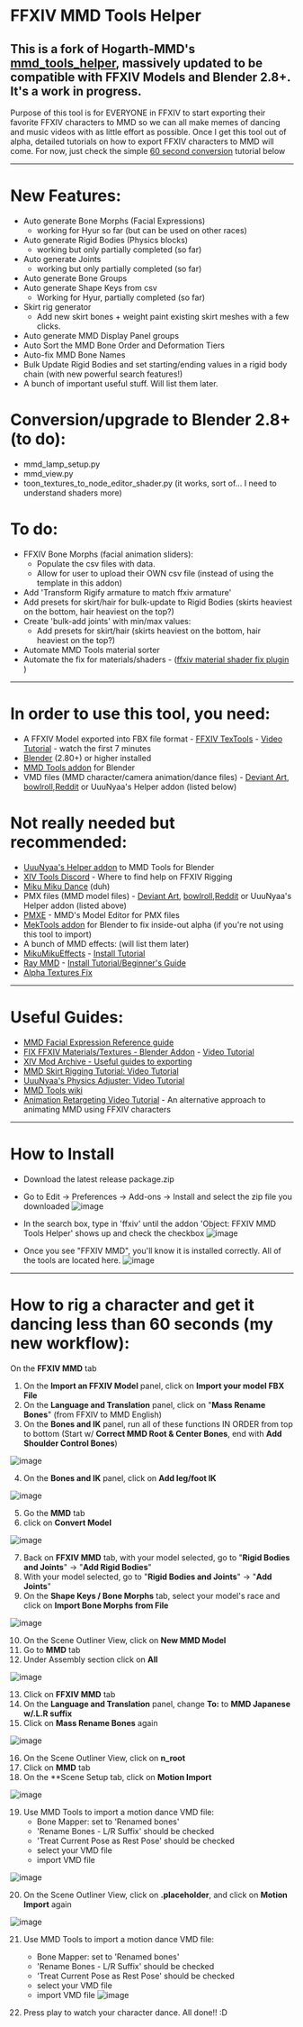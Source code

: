 # FFXIV MMD Tools Helper
## This is a fork of Hogarth-MMD's [mmd_tools_helper](https://github.com/Hogarth-MMD/mmd_tools_helper), massively updated to be compatible with FFXIV Models and Blender 2.8+. It's a work in progress.

Purpose of this tool is for EVERYONE in FFXIV to start exporting their favorite FFXIV characters to MMD so we can all make memes of dancing and music videos with as little effort as possible. Once I get this tool out of alpha, detailed tutorials on how to export FFXIV characters to MMD will come. For now, just check the simple [60 second conversion](https://github.com/wikid24/ffxiv_mmd_tools_helper/blob/master/README.md#how-to-rig-a-character-and-get-it-dancing-less-than-60-seconds-my-new-workflow) tutorial below

------------

# New Features:
  - Auto generate Bone Morphs (Facial Expressions)
      - working for Hyur so far (but can be used on other races)
  - Auto generate Rigid Bodies (Physics blocks)
      - working but only partially completed (so far)
  - Auto generate Joints
      - working but only partially completed (so far)
  - Auto generate Bone Groups
  - Auto generate Shape Keys from csv
      - Working for Hyur, partially completed (so far)
  - Skirt rig generator
      - Add new skirt bones + weight paint existing skirt meshes with a few clicks.
  - Auto generate MMD Display Panel groups
  - Auto Sort the MMD Bone Order and Deformation Tiers
  - Auto-fix MMD Bone Names
  - Bulk Update Rigid Bodies and set starting/ending values in a rigid body chain (with new powerful search features!)
  - A bunch of important useful stuff. Will list them later.

# Conversion/upgrade to Blender 2.8+ (to do):
  - mmd_lamp_setup.py
  - mmd_view.py
  - toon_textures_to_node_editor_shader.py (it works, sort of... I need to understand shaders more)

# To do:
- FFXIV Bone Morphs (facial animation sliders):
  - Populate the csv files with data. 
  - Allow for user to upload their OWN csv file (instead of using the template in this addon)
- Add 'Transform Rigify armature to match ffxiv armature'
- Add presets for skirt/hair for bulk-update to Rigid Bodies (skirts heaviest on the bottom, hair heaviest on the top?)
- Create 'bulk-add joints' with min/max values:
    - Add presets for skirt/hair (skirts heaviest on the bottom, hair heaviest on the top?)
- Automate MMD Tools material sorter
- Automate the fix for materials/shaders - ([ffxiv material shader fix plugin](https://drive.google.com/drive/folders/10ashyJJ4HhJqFxDVnGU6s9lyJ0aFHRwa) )
------------

# In order to use this tool, you need:
- A FFXIV Model exported into FBX file format - [FFXIV TexTools](https://www.ffxiv-textools.net/) - [Video Tutorial](https://www.youtube.com/watch?v=JbkNt51PRyM) - watch the first 7 minutes
- [Blender](https://www.blender.org/) (2.80+) or higher installed
- [MMD Tools addon](https://github.com/UuuNyaa/blender_mmd_tools) for Blender
- VMD files (MMD character/camera animation/dance files) - [Deviant Art](https://www.deviantart.com/mmd-dance-comunnity/gallery/36305808/motion-dl), [bowlroll](https://bowlroll.net/),[Reddit](https://www.reddit.com/r/mikumikudance/) or UuuNyaa's Helper addon (listed below)

# Not really needed but recommended:
- [UuuNyaa's Helper addon](https://github.com/UuuNyaa/blender_mmd_uuunyaa_tools) to MMD Tools for Blender
- [XIV Tools Discord](https://discord.com/invite/KvGJCCnG8t) - Where to find help on FFXIV Rigging
- [Miku Miku Dance](https://learnmmd.com/downloads/) (duh)
- PMX files (MMD model files) - [Deviant Art](https://www.deviantart.com/mmd-downloads-galore/gallery/39472353/models), [bowlroll](https://bowlroll.net/),[Reddit](https://www.reddit.com/r/mikumikudance/) or UuuNyaa's Helper addon (listed above)
- [PMXE](https://www.deviantart.com/inochi-pm/art/PmxEditor-vr-0254f-English-Version-v2-0-766313588) - MMD's Model Editor for PMX files
- [MekTools addon](https://www.xivmodarchive.com/modid/22780) for Blender to fix inside-out alpha (if you're not using this tool to import)
- A bunch of MMD effects: (will list them later)
- [MikuMikuEffects](https://learnmmd.com/downloads/) - [Install Tutorial](https://www.youtube.com/watch?v=qPOX1eLg3nY)
- [Ray MMD](https://github.com/ray-cast/ray-mmd/releases) - [Install Tutorial/Beginner's Guide](https://learnmmd.com/http:/learnmmd.com/using-ray-mmd-ver-1-5-0-beginners-guide/)
- [Alpha Textures Fix](https://www.deviantart.com/dendewa/art/RayMMD-Alpha-Fix-DOWNLOAD-848877809)

------------
# Useful Guides:
- [MMD Facial Expression Reference guide](https://www.deviantart.com/xoriu/art/MMD-Facial-Expressions-Chart-341504917)
- [FIX FFXIV Materials/Textures - Blender Addon](https://drive.google.com/drive/folders/10ashyJJ4HhJqFxDVnGU6s9lyJ0aFHRwa) - [Video Tutorial](https://user-images.githubusercontent.com/19479648/215879548-67bd503e-70b4-4255-abe4-bc1bbcb06618.mp4)
- [XIV Mod Archive - Useful guides to exporting](https://www.xivmodarchive.com/modid/9408) 
- [MMD Skirt Rigging Tutorial: Video Tutorial](https://www.youtube.com/watch?v=cGcBfhYyjC8)
- [UuuNyaa's Physics Adjuster: Video Tutorial](https://www.youtube.com/watch?v=pRJNJDFSYfk)
- [MMD Tools wiki](https://mmd-blender.fandom.com/wiki/MMD_Tools/Manual)
- [Animation Retargeting Video Tutorial](https://docs.google.com/document/d/1siUjAAJjUk7-Nlq11wE-Sldr8UyCeu7SkFJzUsxZpTU/edit) - An alternative approach to animating MMD using FFXIV characters

------------

# How to Install

 - Download the latest release package.zip
 - Go to Edit -> Preferences -> Add-ons -> Install and select the zip file you downloaded
  ![image](https://user-images.githubusercontent.com/19479648/215303847-8a5b34de-b8be-4070-9ab7-dc51ada3fc10.png)
  
 - In the search box, type in 'ffxiv' until the addon 'Object: FFXIV MMD Tools Helper' shows up and check the checkbox
  ![image](https://user-images.githubusercontent.com/19479648/215303990-62fca28b-79b3-4648-b620-d9c6b0f5aa3c.png)

 - Once you see "FFXIV MMD", you'll know it is installed correctly. All of the tools are located here.
  ![image](https://user-images.githubusercontent.com/19479648/216140678-1b14644f-8639-472d-99dd-23136001bcc7.png)

--------------

# How to rig a character and get it dancing less than 60 seconds (my new workflow):

On the **FFXIV MMD** tab
1) On the **Import an FFXIV Model** panel, click on  **Import your model FBX File**
2) On the **Language and Translation** panel, click on "**Mass Rename Bones**" (from FFXIV to MMD English)
3) On the **Bones and IK** panel, run all of these functions IN ORDER from top to bottom (Start w/ **Correct MMD Root & Center Bones**, end with **Add Shoulder Control Bones**)

![image](https://user-images.githubusercontent.com/19479648/217979381-7c6f51bb-7688-4efd-8625-8ef111ce23c6.png)

4) On the **Bones and IK** panel, click on **Add leg/foot IK**

![image](https://user-images.githubusercontent.com/19479648/217979835-044061eb-ef14-4266-b33c-ea048a38b016.png)


5) Go the **MMD** tab
6) click on **Convert Model**

![image](https://user-images.githubusercontent.com/19479648/217980088-a3cbad2d-f35a-4bf2-b76d-8b384e34deb5.png)

7) Back on **FFXIV MMD** tab, with your model selected, go to "**Rigid Bodies and Joints**" -> "**Add Rigid Bodies**"
8) With your model selected, go to "**Rigid Bodies and Joints**" -> "**Add Joints**"
9) On the **Shape Keys / Bone Morphs** tab, select your model's race and click on **Import Bone Morphs from File**

![image](https://user-images.githubusercontent.com/19479648/217980615-5c8b0469-63e9-4c70-9c11-4dc1f8b14dd1.png)

10) On the Scene Outliner View, click on **New MMD Model**
11) Go to **MMD** tab
12) Under Assembly section click on **All**

![image](https://user-images.githubusercontent.com/19479648/217982914-77067a23-a2ea-47da-99da-ed408d90477b.png)

13) Click on **FFXIV MMD** tab
14)  On the **Language and Translation** panel, change **To:** to **MMD Japanese w/.L.R suffix**
15) Click on **Mass Rename Bones** again

![image](https://user-images.githubusercontent.com/19479648/217983389-f0c07ebf-c535-4968-82a5-543e47dd870e.png)

16) On the Scene Outliner View, click on **n_root**
17) Click on **MMD** tab
18) On the **Scene Setup tab, click on **Motion Import**

![image](https://user-images.githubusercontent.com/19479648/217983858-47f90e84-74ea-47a2-bbef-5f33b055d9f0.png)

19) Use MMD Tools to import a motion dance VMD file:
    - Bone Mapper: set to 'Renamed bones'
    - 'Rename Bones - L/R Suffix' should be checked
    - 'Treat Current Pose as Rest Pose' should be checked
    - select your VMD file
    - import VMD file

![image](https://user-images.githubusercontent.com/19479648/217984754-27ce81b7-7c5a-4c2c-a9b4-31fd00b1be83.png)

20) On the Scene Outliner View, click on **.placeholder**, and click on **Motion Import** again

![image](https://user-images.githubusercontent.com/19479648/217985991-70de46c7-1fef-4804-b80b-38089e3aff4d.png)



21) Use MMD Tools to import a motion dance VMD file:
    - Bone Mapper: set to 'Renamed bones'
    - 'Rename Bones - L/R Suffix' should be checked
    - 'Treat Current Pose as Rest Pose' should be checked
    - select your VMD file
    - import VMD file
   ![image](https://user-images.githubusercontent.com/19479648/217985065-779437ea-8c2a-4013-a781-50edcd759789.png)

22) Press play to watch your character dance. All done!! :D
